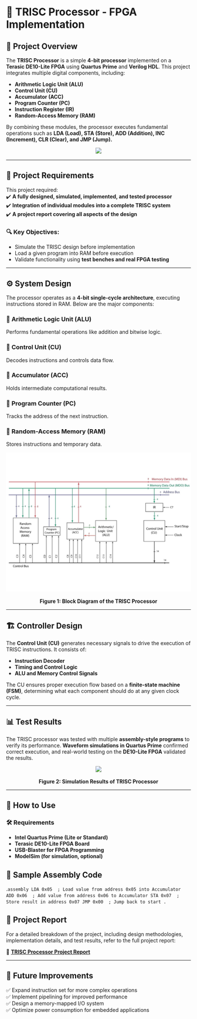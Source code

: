 # 🚀 TRISC Processor - FPGA Implementation  

## 📌 Project Overview  
The **TRISC Processor** is a simple **4-bit processor** implemented on a **Terasic DE10-Lite FPGA** using **Quartus Prime** and **Verilog HDL**. This project integrates multiple digital components, including:  

- **Arithmetic Logic Unit (ALU)**  
- **Control Unit (CU)**  
- **Accumulator (ACC)**  
- **Program Counter (PC)**  
- **Instruction Register (IR)**  
- **Random-Access Memory (RAM)**  

By combining these modules, the processor executes fundamental operations such as **LDA (Load), STA (Store), ADD (Addition), INC (Increment), CLR (Clear), and JMP (Jump).**  

<p align="center">
  <img src="https://media4.giphy.com/media/3o7qE1YN7aBOFPRw8E/giphy.gif"/>
</p>  

---

## 🎯 Project Requirements  
This project required:  
✔️ **A fully designed, simulated, implemented, and tested processor**  
✔️ **Integration of individual modules into a complete TRISC system**  
✔️ **A project report covering all aspects of the design**  

### 🔍 **Key Objectives:**  
- Simulate the TRISC design before implementation  
- Load a given program into RAM before execution  
- Validate functionality using **test benches and real FPGA testing**  

---

## ⚙️ System Design  
The processor operates as a **4-bit single-cycle architecture**, executing instructions stored in RAM. Below are the major components:  

### 🔹 **Arithmetic Logic Unit (ALU)**  
Performs fundamental operations like addition and bitwise logic.  

### 🔹 **Control Unit (CU)**  
Decodes instructions and controls data flow.  

### 🔹 **Accumulator (ACC)**  
Holds intermediate computational results.  

### 🔹 **Program Counter (PC)**  
Tracks the address of the next instruction.  

### 🔹 **Random-Access Memory (RAM)**  
Stores instructions and temporary data.  

<p align="center">
  <img src="./images/system_diagram.png"/>
</p>  
<p align="center"><b>Figure 1: Block Diagram of the TRISC Processor</b></p>  

---

## 🏗️ Controller Design  
The **Control Unit (CU)** generates necessary signals to drive the execution of TRISC instructions. It consists of:  
- **Instruction Decoder**  
- **Timing and Control Logic**  
- **ALU and Memory Control Signals**  

The CU ensures proper execution flow based on a **finite-state machine (FSM)**, determining what each component should do at any given clock cycle.  

---

## 📊 Test Results  
The TRISC processor was tested with multiple **assembly-style programs** to verify its performance. **Waveform simulations in Quartus Prime** confirmed correct execution, and real-world testing on the **DE10-Lite FPGA** validated the results.  

<p align="center">
  <img src="./images/test_waveform.png"/>
</p>  
<p align="center"><b>Figure 2: Simulation Results of TRISC Processor</b></p>  

---

## 🔧 How to Use  

### 🛠️ Requirements  
- **Intel Quartus Prime (Lite or Standard)**
- **Terasic DE10-Lite FPGA Board**
- **USB-Blaster for FPGA Programming**
- **ModelSim (for simulation, optional)**

## 📜 Sample Assembly Code

.``assembly
LDA 0x05  ; Load value from address 0x05 into Accumulator
ADD 0x06  ; Add value from address 0x06 to Accumulator
STA 0x07  ; Store result in address 0x07
JMP 0x00  ; Jump back to start
.``
## 📂 Project Report

For a detailed breakdown of the project, including design methodologies, implementation details, and test results, refer to the full project report:

📄 **[TRISC Processor Project Report](docs/TRISC_Processor_Project_Report.pdf)**  

---

## 🔮 Future Improvements

✅ Expand instruction set for more complex operations  
✅ Implement pipelining for improved performance  
✅ Design a memory-mapped I/O system  
✅ Optimize power consumption for embedded applications 
